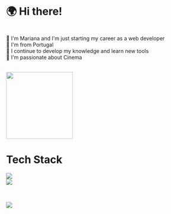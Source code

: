 # 🌍 Hi there!
</br>  👋 I'm Mariana and I'm just starting my career as a web developer
</br>  📍 I'm from Portugal
</br>  👀 I continue to develop my knowledge and learn new tools
</br>  🎥 I'm passionate about Cinema

</br> 

<div>
  <img height="180em" src="https://github-readme-stats.vercel.app/api/top-langs/?username=maryanasilva&size_weight=0.5&count_weight=0.5&layout=compact&include_all_commits=true&langs_count=16&hide_border=true&bg_color=0d1117&title_color=FFFFFF&text_color=FFFFFF"/>
</div> 

# Tech Stack
<div>
  <a href="https://skillicons.dev">
    <img src="https://skillicons.dev/icons?i=js,html,css,react,nodejs,express,mongodb" /></br>
    <img src="https://skillicons.dev/icons?i=bootstrap,postman,vscode,git,github,wordpress" />
  </a>
</div>

</br> 

## <!-- 📫 You can reach me here -->
<div>
  <a href="https://www.linkedin.com/in/mariana-ferreira-da-silva/">
    <img src="https://img.shields.io/badge/linkedin-%230077B5.svg?style=for-the-badge&logo=linkedin&logoColor=white" />
  </a>
</div>




